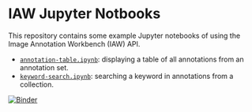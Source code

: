 # IAW Jupyter Notbooks

This repository contains some example Jupyter notebooks of using the Image Annotation Workbench (IAW) API.

- [`annotation-table.ipynb`](https://binderhub.rc.nectar.org.au/v2/gh/Systemik-Solutions/iaw-notebooks/HEAD?labpath=annotation-table.ipynb): displaying a table of all annotations from an annotation set.
- [`keyword-search.ipynb`](https://binderhub.rc.nectar.org.au/v2/gh/Systemik-Solutions/iaw-notebooks/HEAD?labpath=keyword-search.ipynb): searching a keyword in annotations from a collection.

[![Binder](https://binderhub.rc.nectar.org.au/badge_logo.svg)](https://binderhub.rc.nectar.org.au/v2/gh/Systemik-Solutions/iaw-notebooks/main)
